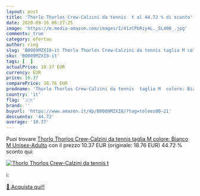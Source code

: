```yaml
---
layout: post
title: 'Thorlo Thorlos Crew-Calzini da tennis  t al 44.72 % di sconto'
date: 2020-09-16 06:27:25
image: 'https://m.media-amazon.com/images/I/41zCPbRiy4L._SL400_.jpg'
comments: true
category: ofertas
author: ring
slug: 'B0009MZXI8-it Thorlo Thorlos Crew-Calzini da tennis taglia M colore:...'
sku: 'B0009MZXI8-it'
tags: [  ]
actualPrice: 10.37 EUR
currency: EUR
price: 10.37
comparePrice: 18.76 EUR
prodname: 'Thorlo Thorlos Crew-Calzini da tennis  taglia M  colore: Bianco  M Unisex-Adulto'
country: 'it'
flag: '🇮🇹'
brand: ''
buyurl: 'https://www.amazon.it/dp/B0009MZXI8/?tag=tolees00-21'
descuento: '44.72'
average: '10.37'
---
```


Puoi trovare [Thorlo Thorlos Crew-Calzini da tennis  taglia M  colore: Bianco  M Unisex-Adulto](https://www.amazon.it/dp/B0009MZXI8/?tag=tolees00-21) con il prezzo 10.37 EUR (originale: 18.76 EUR) 44.72 % sconto qui:

[![Thorlo Thorlos Crew-Calzini da tennis  t](https://m.media-amazon.com/images/I/41zCPbRiy4L._SL400_.jpg)](https://www.amazon.it/dp/B0009MZXI8/?tag=tolees00-21)

ℹ️:


[🛒 Acquista qui!!](https://www.amazon.it/dp/B0009MZXI8/?tag=tolees00-21)
